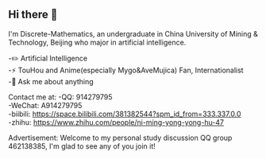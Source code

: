 ## Hi there 👋

I'm Discrete-Mathematics, an undergraduate in China University of Mining & Technology, Beijing who major in artificial intelligence.  

-✏️ Artificial Intelligence  
-⚡ TouHou and Anime(especially Mygo&AveMujica) Fan, Internationalist  
-💬 Ask me about anything

Contact me at: 
-QQ:      914279795  
-WeChat:  A914279795   
-biibili: https://space.bilibili.com/381382544?spm_id_from=333.337.0.0  
-zhihu:   https://www.zhihu.com/people/ni-ming-yong-yong-hu-47  

Advertisement:
Welcome to my personal study discussion QQ group 462138385, I'm glad to see any of you join it!